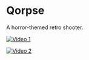 Qorpse
======

A horror-themed retro shooter.

[![Video 1](http://img.youtube.com/vi/5Fyw-sdIT_8/0.jpg)](http://www.youtube.com/watch?v=5Fyw-sdIT_8)

[![Video 2](http://img.youtube.com/vi/3S3Bc8S_yjg/0.jpg)](https://www.youtube.com/watch?v=3S3Bc8S_yjg)

